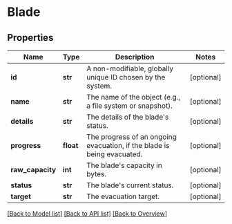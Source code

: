 # Blade

## Properties
Name | Type | Description | Notes
------------ | ------------- | ------------- | -------------
**id** | **str** | A non-modifiable, globally unique ID chosen by the system. | [optional] 
**name** | **str** | The name of the object (e.g., a file system or snapshot). | [optional] 
**details** | **str** | The details of the blade&#39;s status. | [optional] 
**progress** | **float** | The progress of an ongoing evacuation, if the blade is being evacuated. | [optional] 
**raw_capacity** | **int** | The blade&#39;s capacity in bytes. | [optional] 
**status** | **str** | The blade&#39;s current status. | [optional] 
**target** | **str** | The evacuation target. | [optional] 

[[Back to Model list]](index.md#documentation-for-models) [[Back to API list]](index.md#endpoint-properties) [[Back to Overview]](index.md)


